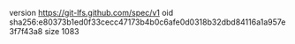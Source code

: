 version https://git-lfs.github.com/spec/v1
oid sha256:e80373b1ed0f33cecc47173b4b0c6afe0d0318b32dbd84116a1a957e3f7f43a8
size 1083
